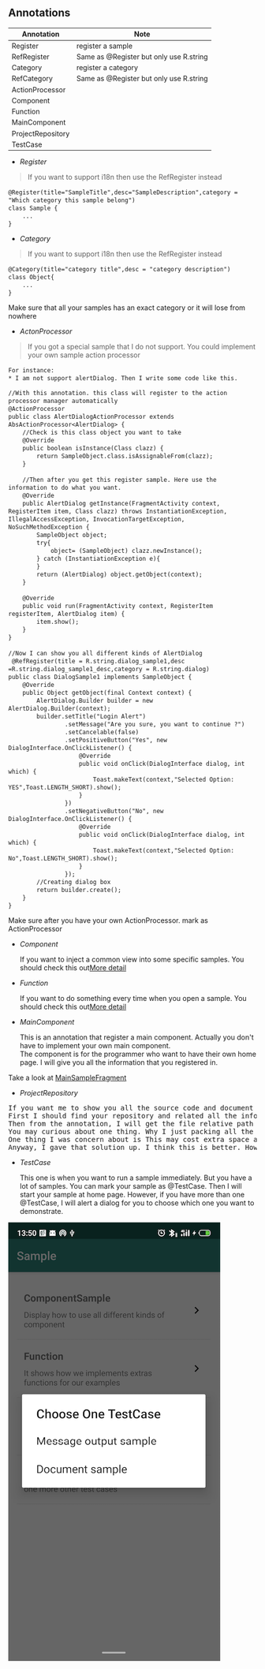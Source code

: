 ## Annotations
| Annotation | Note |
| ------ | ------ |
| Register | register a sample |
| RefRegister | Same as @Register but only use R.string |
| Category | register a category |
| RefCategory | Same as @Register but only use R.string |
| ActionProcessor |  |
| Component |  |
| Function |  |
| MainComponent |  |
| ProjectRepository |  |
| TestCase |  |


* *Register*
> If you want to support i18n then use the RefRegister instead

```
@Register(title="SampleTitle",desc="SampleDescription",category = "Which category this sample belong")
class Sample {
    ...
}

```

* *Category*
> If you want to support i18n then use the RefRegister instead

```
@Category(title="category title",desc = "category description")
class Object{
    ...
}
```

Make sure that all your samples has an exact category or it will lose from nowhere

* *ActonProcessor*
> If you got a special sample that I do not support. You could implement your own sample action processor

    For instance:
    * I am not support alertDialog. Then I write some code like this.

```
//With this annotation. this class will register to the action processor manager automatically
@ActionProcessor
public class AlertDialogActionProcessor extends AbsActionProcessor<AlertDialog> {
    //Check is this class object you want to take
    @Override
    public boolean isInstance(Class clazz) {
        return SampleObject.class.isAssignableFrom(clazz);
    }

    //Then after you get this register sample. Here use the information to do what you want.
    @Override
    public AlertDialog getInstance(FragmentActivity context, RegisterItem item, Class clazz) throws InstantiationException, IllegalAccessException, InvocationTargetException, NoSuchMethodException {
        SampleObject object;
        try{
            object= (SampleObject) clazz.newInstance();
        } catch (InstantiationException e){
        }
        return (AlertDialog) object.getObject(context);
    }

    @Override
    public void run(FragmentActivity context, RegisterItem registerItem, AlertDialog item) {
        item.show();
    }
}

//Now I can show you all different kinds of AlertDialog
 @RefRegister(title = R.string.dialog_sample1,desc =R.string.dialog_sample1_desc,category = R.string.dialog)
public class DialogSample1 implements SampleObject {
    @Override
    public Object getObject(final Context context) {
        AlertDialog.Builder builder = new AlertDialog.Builder(context);
        builder.setTitle("Login Alert")
                .setMessage("Are you sure, you want to continue ?")
                .setCancelable(false)
                .setPositiveButton("Yes", new DialogInterface.OnClickListener() {
                    @Override
                    public void onClick(DialogInterface dialog, int which) {
                        Toast.makeText(context,"Selected Option: YES",Toast.LENGTH_SHORT).show();
                    }
                })
                .setNegativeButton("No", new DialogInterface.OnClickListener() {
                    @Override
                    public void onClick(DialogInterface dialog, int which) {
                        Toast.makeText(context,"Selected Option: No",Toast.LENGTH_SHORT).show();
                    }
                });
        //Creating dialog box
        return builder.create();
    }
}

```

Make sure after you have your own ActionProcessor. mark as ActionProcessor


* *Component*

    If you want to inject a common view into some specific samples. You should check this out[More detail](document/component/sampleComponent.md)

* *Function*

    If you want to do something every time when you open a sample. You should check this out[More detail](document/function/sampleFunction.md)

* *MainComponent*

    This is an annotation that register a main component. Actually you don't have to implement your own main component.<br>
    The component is for the programmer who want to have their own home page. I will give you all the information that you registered in.


Take a look at [MainSampleFragment](app/src/main/java/com/cz/sample/custom/main/MainSampleFragment.java)


* *ProjectRepository*

<pre>
If you want me to show you all the source code and document located in your source code path.
First I should find your repository and related all the information to your repository.
Then from the annotation, I will get the file relative path and combine them together
You may curious about one thing. Why I just packing all the source code to asset and load file from asset
One thing I was concern about is This may cost extra space and It could be really hard for you to load the local images.
Anyway, I gave that solution up. I think this is better. However, sometimes I load the document from the Github was failed. That's really bothered me.
</pre>


* *TestCase*

    This one is when you want to run a sample immediately. But you have a lot of samples.
    You can mark your sample as @TestCase. Then I will start your sample at home page.
    However, if you have more than one @TestCase, I will alert a dialog for you to choose which one you want to demonstrate.

![](image/test_case_image.png)